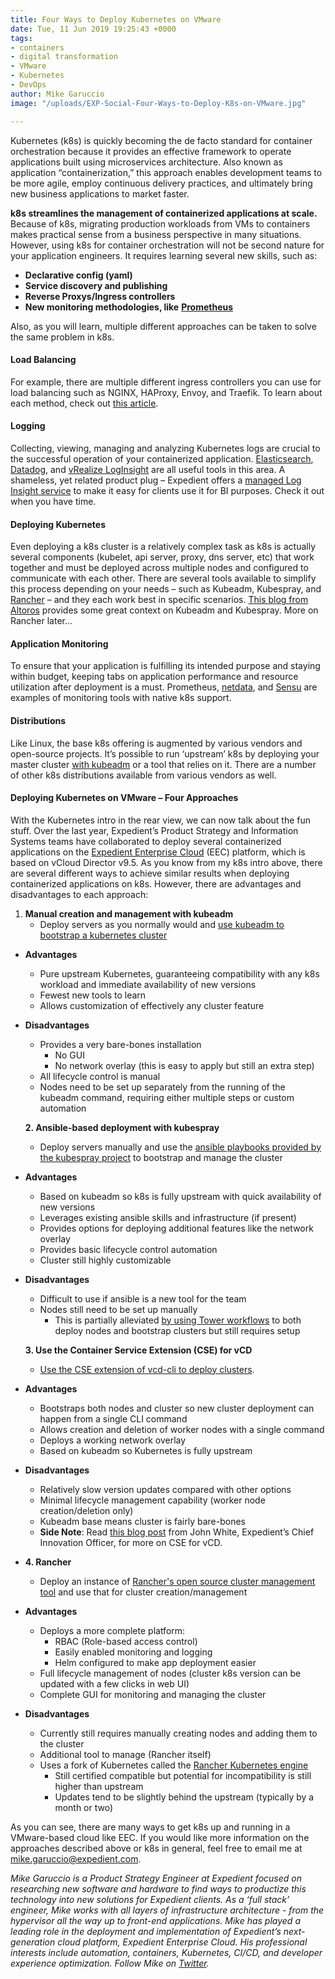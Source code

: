```yaml
---
title: Four Ways to Deploy Kubernetes on VMware
date: Tue, 11 Jun 2019 19:25:43 +0000
tags:
- containers
- digital transformation
- VMware
- Kubernetes
- DevOps
author: Mike Garuccio
image: "/uploads/EXP-Social-Four-Ways-to-Deploy-K8s-on-VMware.jpg"

---
```

Kubernetes (k8s) is quickly becoming the de facto standard for container orchestration because it provides an effective framework to operate applications built using microservices architecture. Also known as application “containerization,” this approach enables development teams to be more agile, employ continuous delivery practices, and ultimately bring new business applications to market faster.

**k8s streamlines the management of containerized applications at scale.** Because of k8s, migrating production workloads from VMs to containers makes practical sense from a business perspective in many situations. However, using k8s for container orchestration will not be second nature for your application engineers. It requires learning several new skills, such as:

* **Declarative config (yaml)**
* **Service discovery and publishing**
* **Reverse Proxys/Ingress controllers**
* **New monitoring methodologies, like** [**Prometheus**](https://github.com/coreos/prometheus-operator)

Also, as you will learn, multiple different approaches can be taken to solve the same problem in k8s.

#### Load Balancing

For example, there are multiple different ingress controllers you can use for load balancing such as NGINX, HAProxy, Envoy, and Traefik. To learn about each method, check out [this article](https://kubedex.com/ingress/).

#### Logging

Collecting, viewing, managing and analyzing Kubernetes logs are crucial to the successful operation of your containerized application. [Elasticsearch](https://www.elastic.co/elasticsearch-kubernetes), [Datadog](https://www.datadoghq.com/log-management/), and [vRealize LogInsight](https://www.vmware.com/products/vrealize-log-insight.html) are all useful tools in this area. A shameless, yet related product plug – Expedient offers a [managed Log Insight service](https://www.expedient.com/services/managed-services/compliance-security/unified-log-management/) to make it easy for clients use it for BI purposes. Check it out when you have time.

#### Deploying Kubernetes

Even deploying a k8s cluster is a relatively complex task as k8s is actually several components (kubelet, api server, proxy, dns server, etc) that work together and must be deployed across multiple nodes and configured to communicate with each other. There are several tools available to simplify this process depending on your needs – such as Kubeadm, Kubespray, and [Rancher](https://rancher.com/what-is-rancher/how-is-rancher-different/) – and they each work best in specific scenarios. [This blog from Altoros](https://www.altoros.com/blog/a-multitude-of-kubernetes-deployment-tools-kubespray-kops-and-kubeadm/) provides some great context on Kubeadm and Kubespray. More on Rancher later...

#### Application Monitoring

To ensure that your application is fulfilling its intended purpose and staying within budget, keeping tabs on application performance and resource utilization after deployment is a must. Prometheus, [netdata](https://docs.netdata.cloud/), and [Sensu](https://sensu.io/solutions/container-monitoring) are examples of monitoring tools with native k8s support.

#### Distributions

Like Linux, the base k8s offering is augmented by various vendors and open-source projects. It’s possible to run ‘upstream’ k8s by deploying your master cluster [with kubeadm](https://kubernetes.io/docs/setup/independent/create-cluster-kubeadm/) or a tool that relies on it. There are a number of other k8s distributions available from various vendors as well.

#### Deploying Kubernetes on VMware – Four Approaches

With the Kubernetes intro in the rear view, we can now talk about the fun stuff. Over the last year, Expedient’s Product Strategy and Information Systems teams have collaborated to deploy several containerized applications on the [Expedient Enterprise Cloud](https://www.expedient.com/services/infrastructure-as-a-service/cloud/) (EEC) platform, which is based on vCloud Director v9.5. As you know from my k8s intro above, there are several different ways to achieve similar results when deploying containerized applications on k8s. However, there are advantages and disadvantages to each approach:

1. **Manual creation and management with kubeadm**
   * Deploy servers as you normally would and [use kubeadm to bootstrap a kubernetes cluster](https://kubernetes.io/docs/setup/independent/create-cluster-kubeadm/)

* **Advantages**
  * Pure upstream Kubernetes, guaranteeing compatibility with any k8s workload and immediate availability of new versions
  * Fewest new tools to learn
  * Allows customization of effectively any cluster feature
* **Disadvantages**
  * Provides a very bare-bones installation
    * No GUI
    * No network overlay (this is easy to apply but still an extra step)
  * All lifecycle control is manual
  * Nodes need to be set up separately from the running of the kubeadm command, requiring either multiple steps or custom automation

  **2. Ansible-based deployment with kubespray**
  * Deploy servers manually and use the [ansible playbooks provided by the kubespray project](https://github.com/kubernetes-sigs/kubespray) to bootstrap and manage the cluster
* **Advantages**
  * Based on kubeadm so k8s is fully upstream with quick availability of new versions
  * Leverages existing ansible skills and infrastructure (if present)
  * Provides options for deploying additional features like the network overlay
  * Provides basic lifecycle control automation
  * Cluster still highly customizable
* **Disadvantages**
  * Difficult to use if ansible is a new tool for the team
  * Nodes still need to be set up manually
    * This is partially alleviated [by using Tower workflows](https://docs.ansible.com/ansible-tower/latest/html/userguide/workflows.html) to both deploy nodes and bootstrap clusters but still requires setup

  **3. Use the Container Service Extension (CSE) for vCD**
  * [Use the CSE extension of vcd-cli to deploy clusters](https://vmware.github.io/container-service-extension/CLUSTER_ADMIN.html#example).
* **Advantages**
  * Bootstraps both nodes and cluster so new cluster deployment can happen from a single CLI command
  * Allows creation and deletion of worker nodes with a single command
  * Deploys a working network overlay
  * Based on kubeadm so Kubernetes is fully upstream
* **Disadvantages**
  * Relatively slow version updates compared with other options
  * Minimal lifecycle management capability (worker node creation/deletion only)
  * Kubeadm base means cluster is fairly bare-bones
  * **Side Note**: Read [this blog post](https://www.expedient.com/blog/deploy-kubernetes-clusters-alongside-virtual-machines-with-expedient-enterprise-cloud/) from John White, Expedient’s Chief Innovation Officer, for more on CSE for vCD.
* **4. Rancher**
  * Deploy an instance of [Rancher's open source cluster management tool](https://rancher.com/products/rancher/) and use that for cluster creation/management
* **Advantages**
  * Deploys a more complete platform:
    * RBAC (Role-based access control)
    * Easily enabled monitoring and logging
    * Helm configured to make app deployment easier
  * Full lifecycle management of nodes (cluster k8s version can be updated with a few clicks in web UI)
  * Complete GUI for monitoring and managing the cluster
* **Disadvantages**
  * Currently still requires manually creating nodes and adding them to the cluster
  * Additional tool to manage (Rancher itself)
  * Uses a fork of Kubernetes called the [Rancher Kubernetes engine](https://github.com/rancher/rke)
    * Still certified compatible but potential for incompatibility is still higher than upstream
    * Updates tend to be slightly behind the upstream (typically by a month or two)

As you can see, there are many ways to get k8s up and running in a VMware-based cloud like EEC. If you would like more information on the approaches described above or k8s in general, feel free to email me at [mike.garuccio@expedient.com](mailto:mike.garuccio@expedient.com).

_Mike Garuccio is a Product Strategy Engineer at Expedient focused on researching new software and hardware to find ways to productize this technology into new solutions for Expedient clients. As a ‘full stack’ engineer, Mike works with all layers of infrastructure architecture - from the hypervisor all the way up to front-end applications. Mike has played a leading role in the deployment and implementation of Expedient’s next-generation cloud platform, Expedient Enterprise Cloud. His professional interests include automation, containers, Kubernetes, CI/CD, and developer experience optimization. Follow Mike on_ [_Twitter_](https://twitter.com/mgaruccio)_._